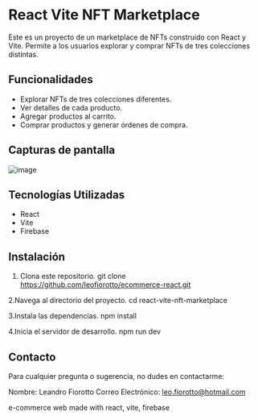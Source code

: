# React Vite NFT Marketplace

Este es un proyecto de un marketplace de NFTs construido con React y Vite. Permite a los usuarios explorar y comprar NFTs de tres colecciones distintas.

## Funcionalidades

- Explorar NFTs de tres colecciones diferentes.
- Ver detalles de cada producto.
- Agregar productos al carrito.
- Comprar productos y generar órdenes de compra.

## Capturas de pantalla

![image](https://github.com/leofiorotto/ecommerce-react/assets/70485779/23b62810-5416-4692-9c67-b3da34c2013f)

## Tecnologías Utilizadas

- React
- Vite
- Firebase

## Instalación

1. Clona este repositorio.
git clone https://github.com/leofiorotto/ecommerce-react.git

2.Navega al directorio del proyecto.
cd react-vite-nft-marketplace

3.Instala las dependencias.
npm install

4.Inicia el servidor de desarrollo.
npm run dev

## Contacto
Para cualquier pregunta o sugerencia, no dudes en contactarme:

Nombre: Leandro Fiorotto
Correo Electrónico: leo.fiorotto@hotmail.com















e-commerce web made with react, vite, firebase
